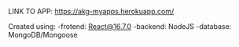 LINK TO APP: https://akg-myapps.herokuapp.com/

Created using:
-frotend: React@16.7.0
-backend: NodeJS
-database: MongoDB/Mongoose